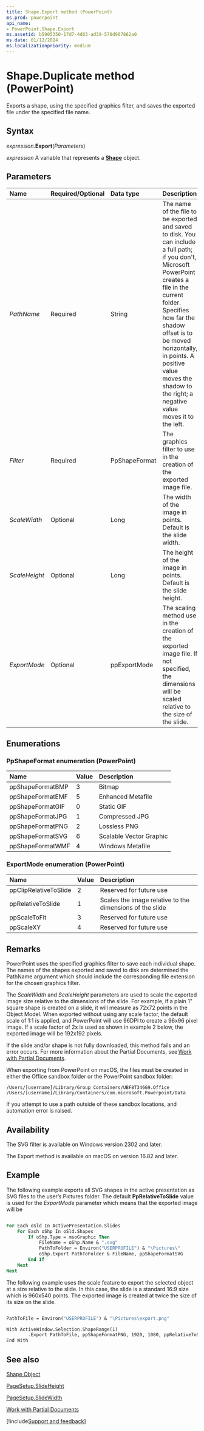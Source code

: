 ```yaml
---
title: Shape.Export method (PowerPoint)
ms.prod: powerpoint
api_name:
- PowerPoint.Shape.Export
ms.assetid: b5905350-17d7-4d63-ad39-570d967862a0
ms.date: 01/12/2024
ms.localizationpriority: medium
---
```



# Shape.Duplicate method (PowerPoint)

Exports a shape, using the specified graphics filter, and saves the exported file under the specified file name.

## Syntax

_expression_.**Export**(_Parameters_)

_expression_ A variable that represents a **[Shape](PowerPoint.Shape.md)** object.

## Parameters

|Name|Required/Optional|Data type|Description|
|:-----|:-----|:-----|:-----|
|_PathName_|Required|String|The name of the file to be exported and saved to disk. You can include a full path; if you don't, Microsoft PowerPoint creates a file in the current folder. Specifies how far the shadow offset is to be moved horizontally, in points. A positive value moves the shadow to the right; a negative value moves it to the left.|
|_Filter_|Required|PpShapeFormat|The graphics filter to use in the creation of the exported image file.|
|_ScaleWidth_|Optional|Long|The width of the image in points. Default is the slide width.|
|_ScaleHeight_|Optional|Long|The height of the image in points. Default is the slide height.|
|_ExportMode_|Optional|ppExportMode|The scaling method use in the creation of the exported image file. If not specified, the dimensions will be scaled relative to the size of the slide.|

## Enumerations

### PpShapeFormat enumeration (PowerPoint)

|Name|Value|Description|
|:-----|:-----|:-----|
|ppShapeFormatBMP|3|Bitmap|
|ppShapeFormatEMF|5|Enhanced Metafile|
|ppShapeFormatGIF|0|Static GIF|
|ppShapeFormatJPG|1|Compressed JPG|
|ppShapeFormatPNG|2|Lossless PNG|
|ppShapeFormatSVG|6|Scalable Vector Graphic|
|ppShapeFormatWMF|4|Windows Metafile|

### ExportMode enumeration (PowerPoint)

|Name|Value|Description|
|:-----|:-----|:-----|
|ppClipRelativeToSlide |2|Reserved for future use |
|ppRelativeToSlide |1|Scales the image relative to the dimensions of the slide |
|ppScaleToFit |3|Reserved for future use |
|ppScaleXY |4|Reserved for future use |

## Remarks

PowerPoint uses the specified graphics filter to save each individual shape. The names of the shapes exported and saved to disk are determined the PathName argument which should include the corresponding file extension for the chosen graphics filter.

The _ScaleWidth_ and _ScaleHeight_ parameters are used to scale the exported image size relative to the dimensions of the slide. For example, if a plain 1" square shape is created on a slide, it will measure as 72x72 points in the Object Model. When exported without using any scale factor, the default scale of 1:1 is applied, and PowerPoint will use 96DPI to create a 96x96 pixel image. If a scale factor of 2x is used as shown in example 2 below, the exported image will be 192x192 pixels.

If the slide and/or shape is not fully downloaded, this method fails and an error occurs. For more information about the Partial Documents, see [Work with Partial Documents](/office/vba/powerpoint/how-to/work-with-partial-documents.md).  

When exporting from PowerPoint on macOS, the files must be created in either the Office sandbox folder or the PowerPoint sandbox folder:

`/Users/[username]/Library/Group Containers/UBF8T346G9.Office`
`/Users/[username]/Library/Containers/com.microsoft.Powerpoint/Data`

If you attempt to use a path outside of these sandbox locations, and automation error is raised.

## Availability

The SVG filter is available on Windows version 2302 and later.

The Export method is available on macOS on version 16.82 and later.

## Example

The following example exports all SVG shapes in the active presentation as SVG files to the user’s Pictures folder. The default **PpRelativeToSlide** value is used for the _ExportMode_ parameter which means that the exported image will be  

```vb

For Each oSld In ActivePresentation.Slides
    For Each oShp In oSld.Shapes
        If oShp.Type = msoGraphic Then
            FileName = oShp.Name & ".svg"
            PathToFolder = Environ("USERPROFILE") & "\Pictures\"
            oShp.Export PathToFolder & FileName, ppShapeFormatSVG
        End If
    Next
Next 

```

The following example uses the scale feature to export the selected object at a size relative to the slide. In this case, the slide is a standard 16:9 size which is 960x540 points. The exported image is created at twice the size of its size on the slide.

```vb

PathToFile = Environ("USERPROFILE") & "\Pictures\export.png"

With ActiveWindow.Selection.ShapeRange(1)
        .Export PathToFile, ppShapeFormatPNG, 1920, 1080, ppRelativeToSlide
End With

```

## See also

[Shape Object](PowerPoint.Shape.md)

[PageSetup.SlideHeight](powerpoint.pagesetup.slideheight.md)

[PageSetup.SlideWidth](powerpoint.pagesetup.slidewidth.md)

[Work with Partial Documents](/office/vba/powerpoint/how-to/work-with-partial-documents.md)

[!include[Support and feedback](~/includes/feedback-boilerplate.md)]
